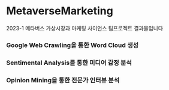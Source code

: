 # MetaverseMarketing
2023-1 메타버스 가상시장과 마케팅 사이언스 팀프로젝트 결과물입니다

### Google Web Crawling을 통한 Word Cloud 생성

### Sentimental Analysis를 통한 미디어 감정 분석

### Opinion Mining을 통한 전문가 인터뷰 분석